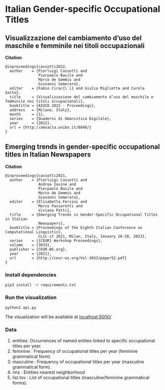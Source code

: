 # Italian Gender-specific Occupational Titles

## Visualizzazione del cambiamento d’uso del maschile e femminile nei titoli occupazionali

<b> Citation </b>

```
@inproceedings{cassotti2022,
  author    = {Pierluigi Cassotti and
               Pierpaolo Basile and
               Marco de Gemmis and
               Giovanni Semeraro},
  editor    = {Fabio Cirac{\`i} and Giulia Miglietta and Carola Gatto},
  title     = {Visualizzazione del cambiamento d’uso del maschile e femminile nei titoli occupazionali},
  booktitle = {AIUCD 2022 - Proceedings},
  address   = {Milano, Italy},
  month     = {1},
  series    = {Quaderni di Umanistica Digitale},
  year      = {2022},
  url = {http://amsacta.unibo.it/6848/}
}
```


## Emerging trends in gender-specific occupational titles in Italian Newspapers

<b> Citation </b>

```
@inproceedings{cassotti2021,
  author    = {Pierluigi Cassotti and
               Andrea Iovine and
               Pierpaolo Basile and
               Marco de Gemmis and
               Giovanni Semeraro},
  editor    = {Elisabetta Fersini and
               Marco Passarotti and
               Viviana Patti},
  title     = {Emerging Trends in Gender-Specific Occupational Titles in Italian
               Newspapers},
  booktitle = {Proceedings of the Eighth Italian Conference on Computational Linguistics,
               CLiC-it 2021, Milan, Italy, January 26-28, 2022},
  series    = {{CEUR} Workshop Proceedings},
  volume    = {3033},
  publisher = {CEUR-WS.org},
  year      = {2021},
  url       = {http://ceur-ws.org/Vol-3033/paper52.pdf}
}
```

### Install dependencies

```
pip3 install -r requirements.txt
```

### Run the visualization

```
python3 api.py
```
The visualization will be available at [localhost:5000/](http://localhost:5000/)

### Data

1. entities: Occurrences of named entites linked to specific occupational titles per year.
2. feminine : Frequency of occupational titles per year (feminine grammatical form).
3. masculine : Frequency of occupational titles per year (masculine grammatical form).
4. nns : Entities nearest neighborhood
5. list.tsv : List of occupational titles (masculine/feminine grammatical forms).

